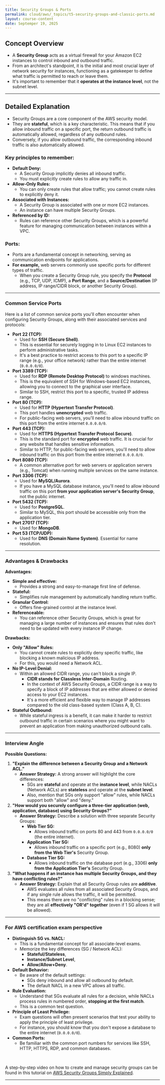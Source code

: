 ```yaml
---
title: Security Groups & Ports
permalink: cloud/aws/_topics/t5-security-groups-and-classic-ports.md
layout: course-content
date: Septemper 19, 2025
---
```


## Concept Overview

* A **Security Group** acts as a virtual firewall for your Amazon EC2 instances to control inbound and outbound traffic. 
* From an architect's standpoint, it is the initial and most crucial layer of network security for instances, functioning as a gatekeeper to define what traffic is permitted to reach or leave them. 
* It's important to remember that it **operates at the instance level**, not the subnet level.

-----

## Detailed Explanation

* Security Groups are a core component of the AWS security model. 
* They are **stateful**, which is a key characteristic. This means that if you allow inbound traffic on a specific port, the return outbound traffic is automatically allowed, regardless of any outbound rules. 
* Conversely, if you allow outbound traffic, the corresponding inbound traffic is also automatically allowed.


### Key principles to remember:

  * **Default Deny:** 
    * A Security Group implicitly denies all inbound traffic. 
    * You must explicitly create rules to allow any traffic in.
  * **Allow-Only Rules:** 
    * You can only create rules that allow traffic; you cannot create rules to explicitly deny it.
  * **Associated with Instances:** 
    * A Security Group is associated with one or more EC2 instances. 
    * An instance can have multiple Security Groups.
  * **Referenced by ID:** 
    * Rules can reference other Security Groups, which is a powerful feature for managing communication between instances within a VPC.

### **Ports**:

  * Ports are a fundamental concept in networking, serving as communication endpoints for applications. 
  * **For example,** web servers commonly use specific ports for different types of traffic. 
    * When you create a Security Group rule, you specify the **Protocol** (e.g., TCP, UDP, ICMP), a **Port Range**, and a **Source/Destination** (IP address, IP range/CIDR block, or another Security Group).

-----

### Common Service Ports

Here is a list of common service ports you'll often encounter when configuring Security Groups, along with their associated services and protocols:

  * **Port 22 (TCP):** 
    * Used for **SSH (Secure Shell)**. 
    * This is essential for securely logging in to Linux EC2 instances to perform administrative tasks. 
    * It's a best practice to restrict access to this port to a specific IP range (e.g., your office network) rather than the entire internet (`0.0.0.0/0`).
  * **Port 3389 (TCP):** 
    * Used for **RDP (Remote Desktop Protocol)** to windows machines. 
    * This is the equivalent of SSH for Windows-based EC2 instances, allowing you to connect to the graphical user interface. 
    * Similar to SSH, restrict this port to a specific, trusted IP address range.
  * **Port 80 (TCP):** 
    * Used for **HTTP (Hypertext Transfer Protocol)**. 
    * This port handles **unencrypted** web traffic. 
    * For public-facing web servers, you'll need to allow inbound traffic on this port from the entire internet `0.0.0.0/0`.
  * **Port 443 (TCP):** 
    * Used for **HTTPS (Hypertext Transfer Protocol Secure)**. 
    * This is the standard port for **encrypted** web traffic. It is crucial for any website that handles sensitive information.
    * Similar to HTTP, for public-facing web servers, you'll need to allow inbound traffic on this port from the entire internet `0.0.0.0/0`.
  * **Port 8080 (TCP):** 
    * A common alternative port for web servers or application servers (e.g., Tomcat) when running multiple services on the same instance.
  * **Port 3306 (TCP):** 
    * Used for **MySQL/Aurora**. 
    * If you have a MySQL database instance, you'll need to allow inbound traffic on this port **from your application server's Security Group**, not the public internet.
  * **Port 5432 (TCP):** 
    * Used for **PostgreSQL**. 
    * Similar to MySQL, this port should be accessible only from the application tier.
  * **Port 27017 (TCP):** 
    * Used for **MongoDB**.
  * **Port 53 (TCP/UDP):** 
    * Used for **DNS (Domain Name System)**. Essential for name resolution.

-----

### Advantages & Drawbacks

**Advantages:**

  * **Simple and effective:** 
    * Provides a strong and easy-to-manage first line of defense.
  * **Stateful:** 
    * Simplifies rule management by automatically handling return traffic.
  * **Granular Control:** 
    * Offers fine-grained control at the instance level.
  * **Referenceable:**  
    * You can reference other Security Groups, which is great for managing a large number of instances and ensures that rules don't need to be updated with every instance IP change.

**Drawbacks:**

  * **Only "Allow" Rules:** 
    * You cannot create rules to explicitly deny specific traffic, like blocking a known malicious IP address. 
    * For this, you would need a Network ACL.
  * **No IP-Level Denial:** 
    * Within an allowed CIDR range, you can't block a single IP.
      * **CIDR stands for Classless Inter-Domain** Routing. 
      * In the context of AWS Security Groups, a CIDR range is a way to specify a block of IP addresses that are either allowed or denied access to your EC2 instances. 
      * It's a more efficient and flexible way to manage IP addresses compared to the old class-based system (Class A, B, C).
  * **Stateful Outbound:** 
    * While stateful ingress is a benefit, it can make it harder to restrict outbound traffic in certain scenarios where you might want to prevent an application from making unauthorized outbound calls.

-----

### Interview Angle

**Possible Questions:**

1.  **"Explain the difference between a Security Group and a Network ACL."**
      * **Answer Strategy:** A strong answer will highlight the core differences: 
        * SGs are **stateful** and operate at the **instance level**, while NACLs (Network ACLs) are **stateless** and operate at the **subnet level**. 
        * Also, mention that SGs only support "allow" rules, while NACLs support both "allow" and "deny."
2.  **"How would you securely configure a three-tier application (web, application, database) using Security Groups?"**
      * **Answer Strategy:** Describe a solution with three separate Security Groups:
          * **Web Tier SG:** 
            * Allows inbound traffic on ports 80 and 443 from `0.0.0.0/0` (the entire internet).
          * **Application Tier SG:** 
            * Allows inbound traffic on a specific port (e.g., 8080) **only from the Web Tier's** Security Group.
          * **Database Tier SG:** 
            * Allows inbound traffic on the database port (e.g., 3306) **only from the Application Tier's** Security Group.
3.  **"What happens if an instance has multiple Security Groups, and they have conflicting rules?"**
      * **Answer Strategy:** Explain that all Security Group rules are **additive**. 
        * AWS evaluates all rules from all associated Security Groups, and if any single rule allows the traffic, it will be permitted. 
        * This means there are no "conflicting" rules in a blocking sense; they are all **effectively "OR'd" together** (even if 1 SG allows it will be allowed).

-----

### For AWS certification exam perspective

  * **Distinguish SG vs. NACL:** 
    * This is a fundamental concept for all associate-level exams. 
    * Memorize the key differences (SG / Network ACL): 
      * **Stateful/Stateless**, 
      * **Instance/Subnet Level**, 
      * **Allow/Allow+Deny**.
  * **Default Behavior:** 
    * Be aware of the default settings: 
      * SGs deny inbound and allow all outbound by default. 
      * The default NACL in a new VPC allows all traffic.
  * **Rule Evaluation:** 
    * Understand that SGs evaluate all rules for a decision, while NACLs process rules in numbered order, **stopping at the first match**. 
    * This is a common test question.
  * **Principle of Least Privilege:** 
    * Exam questions will often present scenarios that test your ability to apply the principle of least privilege. 
    * For instance, you should know that you don't expose a database to the entire internet (`0.0.0.0/0`).
  * **Common Ports:** 
    * Be familiar with the common port numbers for services like SSH, HTTP, HTTPS, RDP, and common databases.

<br/>

A step-by-step video on how to create and manage security groups can be found in this tutorial on [AWS Security Groups Simply Explained](https://www.youtube.com/watch?v=uYDT2SsHImQ).

-----
